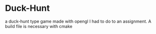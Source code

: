 # Duck-Hunt
a duck-hunt type game made with opengl I had to do to an assignment. A build file is necessary with cmake
